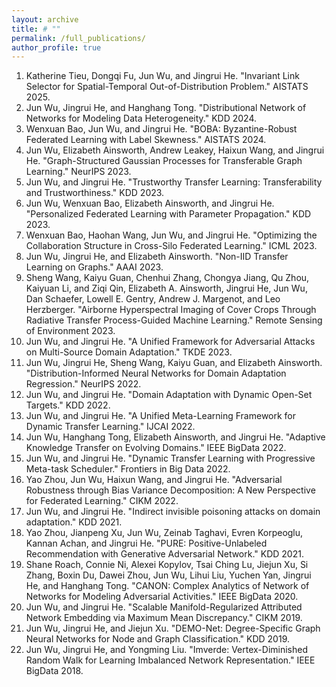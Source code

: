 ```yaml
---
layout: archive
title: # ""
permalink: /full_publications/
author_profile: true
---
```


1. Katherine Tieu, Dongqi Fu, Jun Wu, and Jingrui He. "Invariant Link Selector for Spatial-Temporal Out-of-Distribution Problem." AISTATS 2025.
1. Jun Wu, Jingrui He, and Hanghang Tong. "Distributional Network of Networks for Modeling Data Heterogeneity." KDD 2024.
1. Wenxuan Bao, Jun Wu, and Jingrui He. "BOBA: Byzantine-Robust Federated Learning with Label Skewness." AISTATS 2024.
1. Jun Wu, Elizabeth Ainsworth, Andrew Leakey, Haixun Wang, and Jingrui He. "Graph-Structured Gaussian Processes for Transferable Graph Learning." NeurIPS 2023.
1. Jun Wu, and Jingrui He. "Trustworthy Transfer Learning: Transferability and Trustworthiness." KDD 2023.
1. Jun Wu, Wenxuan Bao, Elizabeth Ainsworth, and Jingrui He. "Personalized Federated Learning with Parameter Propagation." KDD 2023.
1. Wenxuan Bao, Haohan Wang, Jun Wu, and Jingrui He. "Optimizing the Collaboration Structure in Cross-Silo Federated Learning." ICML 2023.
1. Jun Wu, Jingrui He, and Elizabeth Ainsworth. "Non-IID Transfer Learning on Graphs." AAAI 2023.
1. Sheng Wang, Kaiyu Guan, Chenhui Zhang, Chongya Jiang, Qu Zhou, Kaiyuan Li, and Ziqi Qin, Elizabeth A. Ainsworth, Jingrui He, Jun Wu, Dan Schaefer, Lowell E. Gentry, Andrew J. Margenot, and Leo Herzberger. "Airborne Hyperspectral Imaging of Cover Crops Through Radiative Transfer Process-Guided Machine Learning." Remote Sensing of Environment 2023.
1. Jun Wu, and Jingrui He. "A Unified Framework for Adversarial Attacks on Multi-Source Domain Adaptation." TKDE 2023.
1. Jun Wu, Jingrui He, Sheng Wang, Kaiyu Guan, and Elizabeth Ainsworth. "Distribution-Informed Neural Networks for Domain Adaptation Regression." NeurIPS 2022.
1. Jun Wu, and Jingrui He. "Domain Adaptation with Dynamic Open-Set Targets." KDD 2022.
1. Jun Wu, and Jingrui He. "A Unified Meta-Learning Framework for Dynamic Transfer Learning." IJCAI 2022.
1. Jun Wu, Hanghang Tong, Elizabeth Ainsworth, and Jingrui He. "Adaptive Knowledge Transfer on Evolving Domains." IEEE BigData 2022.
1. Jun Wu, and Jingrui He. "Dynamic Transfer Learning with Progressive Meta-task Scheduler." Frontiers in Big Data 2022.
1. Yao Zhou, Jun Wu, Haixun Wang, and Jingrui He. "Adversarial Robustness through Bias Variance Decomposition: A New Perspective for Federated Learning." CIKM 2022.
1. Jun Wu, and Jingrui He. "Indirect invisible poisoning attacks on domain adaptation." KDD 2021.
1. Yao Zhou, Jianpeng Xu, Jun Wu, Zeinab Taghavi, Evren Korpeoglu, Kannan Achan, and Jingrui He. "PURE: Positive-Unlabeled Recommendation with Generative Adversarial Network." KDD 2021.
1. Shane Roach, Connie Ni, Alexei Kopylov, Tsai Ching Lu, Jiejun Xu, Si Zhang, Boxin Du, Dawei Zhou, Jun Wu, Lihui Liu, Yuchen Yan, Jingrui He, and Hanghang Tong. "CANON: Complex Analytics of Network of Networks for Modeling Adversarial Activities." IEEE BigData 2020.
1. Jun Wu, and Jingrui He. "Scalable Manifold-Regularized Attributed Network Embedding via Maximum Mean Discrepancy." CIKM 2019.
1. Jun Wu, Jingrui He, and Jiejun Xu. "DEMO-Net: Degree-Specific Graph Neural Networks for Node and Graph Classification." KDD 2019.
1. Jun Wu, Jingrui He, and Yongming Liu. "Imverde: Vertex-Diminished Random Walk for Learning Imbalanced Network Representation." IEEE BigData 2018.
